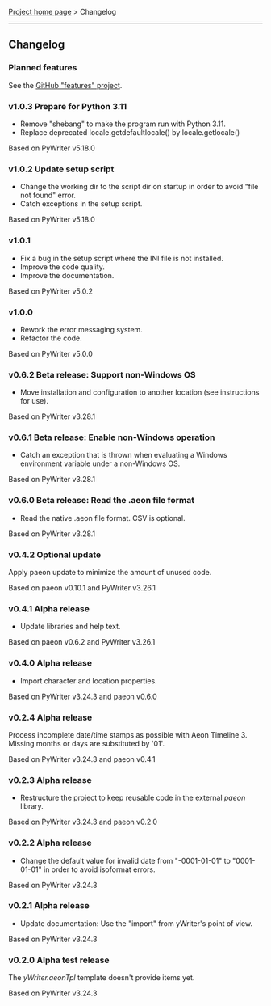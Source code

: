 [Project home page](index) > Changelog

------------------------------------------------------------------------

## Changelog

### Planned features

See the [GitHub "features" project](https://github.com/peter88213/aeon3yw/projects/1).

### v1.0.3 Prepare for Python 3.11

- Remove "shebang" to make the program run with Python 3.11. 
- Replace deprecated locale.getdefaultlocale() by locale.getlocale()

Based on PyWriter v5.18.0

### v1.0.2 Update setup script

- Change the working dir to the script dir on startup in order to avoid "file not found" error.
- Catch exceptions in the setup script.

Based on PyWriter v5.18.0

### v1.0.1

- Fix a bug in the setup script where the INI file is not installed.
- Improve the code quality.
- Improve the documentation.

Based on PyWriter v5.0.2

### v1.0.0

- Rework the error messaging system.
- Refactor the code.

Based on PyWriter v5.0.0

### v0.6.2  Beta release: Support non-Windows OS

- Move installation and configuration to another location (see instructions for use).

Based on PyWriter v3.28.1

### v0.6.1 Beta release: Enable non-Windows operation 

- Catch an exception that is thrown when evaluating a Windows environment variable under a non-Windows OS.

Based on PyWriter v3.28.1

### v0.6.0 Beta release: Read the .aeon file format 

- Read the native .aeon file format. CSV is optional.

Based on PyWriter v3.28.1

### v0.4.2 Optional update

Apply paeon update to minimize the amount of unused code.

Based on paeon v0.10.1 and PyWriter v3.26.1

### v0.4.1 Alpha release 

- Update libraries and help text.

Based on paeon v0.6.2 and PyWriter v3.26.1

### v0.4.0 Alpha release

- Import character and location properties.

Based on PyWriter v3.24.3 and paeon v0.6.0

### v0.2.4 Alpha release

Process incomplete date/time stamps as possible with Aeon Timeline 3.
Missing months or days are substituted by '01'.

Based on PyWriter v3.24.3 and paeon v0.4.1

### v0.2.3 Alpha release

- Restructure the project to keep reusable code in the external *paeon* library.

Based on PyWriter v3.24.3 and paeon v0.2.0

### v0.2.2 Alpha release 

- Change the default value for invalid date from "-0001-01-01" to "0001-01-01" in order to avoid isoformat errors.

Based on PyWriter v3.24.3

### v0.2.1 Alpha release 

- Update documentation: Use the "import" from yWriter's point of view.

Based on PyWriter v3.24.3

### v0.2.0 Alpha test release

The *yWriter.aeonTpl* template doesn't provide items yet.

Based on PyWriter v3.24.3

